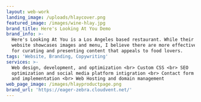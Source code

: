 ```yaml
---
layout: web-work
landing_image: /uploads/hlaycover.png
featured_image: /images/wine-hlay.jpg
brand_title: Here's Looking At You Demo
brand_info: >-
  Here's Looking At You is a Los Angeles based restaurant. While their original
  website showcases images and menu, I believe there are more effective methods
  for curating and presenting content that appeals to food lovers.
tags: 'Website, Branding, Copywriting'
services: >-
  Web design, development, and optimization <br> Custom CSS <br> SEO
  optimization and social media platform intigration <br> Contact form design
  and implementation <br> Web Hosting and domain management
web_page_image: /images/hlayproductpage.png
brand_url: 'https://eager-zebra.cloudvent.net/'
---
```


